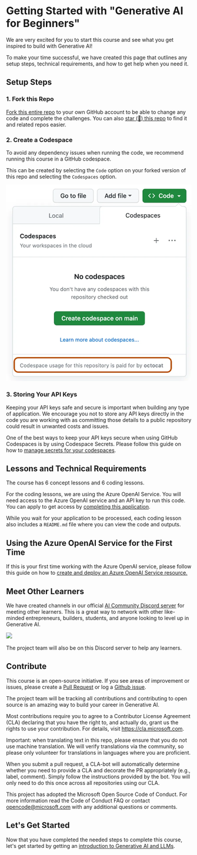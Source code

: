 # Getting Started with "Generative AI for Beginners" 

We are very excited for you to start this course and see what you get inspired to build with Generative AI! 

To make your time successful, we have created this page that outlines any setup steps, technical requirements, and how to get help when you need it. 


## Setup Steps 


### 1. Fork this Repo

[Fork this entire repo](https://github.com/microsoft/generative-ai-for-beginners/fork) to your own GitHub account to be able to change any code and complete the challenges. You can also [star (🌟) this repo](https://docs.github.com/en/get-started/exploring-projects-on-github/saving-repositories-with-stars) to find it and related repos easier. 


### 2. Create a Codespace 
To avoid any dependency issues when running the code, we recommend running this course in a GitHub codespace. 

This can be created by selecting the `Code` option on your forked version of this repo and selecting the `Codespaces` option. 

![](./images/who-will-pay.webp)


### 3. Storing Your API Keys 
Keeping your API keys safe and secure is important when building any type of application. We encourage you not to store any API keys directly in the code you are working with as committing those details to a public repository could result in unwanted costs and issues. 

One of the best ways to keep your API keys secure when using GitHub Codespaces is by using Codespace Secrets. Please follow this guide on how to [manage secrets for your codespaces](https://docs.github.com/en/codespaces/managing-your-codespaces/managing-secrets-for-your-codespaces). 


## Lessons and Technical Requirements 

The course has 6 concept lessons and 6 coding lessons. 

For the coding lessons, we are using the Azure OpenAI Service. You will need access to the Azure OpenAI service and an API key to run this code. You can apply to get access by [completing this application](https://customervoice.microsoft.com/Pages/ResponsePage.aspx?id=v4j5cvGGr0GRqy180BHbR7en2Ais5pxKtso_Pz4b1_xUOFA5Qk1UWDRBMjg0WFhPMkIzTzhKQ1dWNyQlQCN0PWcu&culture=en-us&country=us). 

While you wait for your application to be processed, each coding lesson also includes a `README.md` file where you can view the code and outputs.

## Using the Azure OpenAI Service for the First Time 

If this is your first time working with the Azure OpenAI service, please follow this guide on how to [create and deploy an Azure OpenAI Service resource.](https://learn.microsoft.com/en-us/azure/ai-services/openai/how-to/create-resource?pivots=web-portal) 

## Meet Other Learners 

We have created channels in our official [AI Community Discord server](https://aka.ms/genai-discord) for meeting other learners. This is a great way to network with other like-minded entrepreneurs, builders, students, and anyone looking to level up in Generative AI. 

[![](https://dcbadge.vercel.app/api/server/ByRwuEEgH4)](https://aka.ms/genai-discord)

The project team will also be on this Discord server to help any learners. 


## Contribute 

This course is an open-source initiative. If you see areas of improvement or issues, please create a [Pull Request](https://github.com/microsoft/generative-ai-for-beginners/pulls) or log a [Github issue](https://github.com/microsoft/generative-ai-for-beginners/issues).

The project team will be tracking all contributions and contributing to open source is an amazing way to build your career in Generative AI. 

Most contributions require you to agree to a Contributor License Agreement (CLA) declaring that you have the right to, and actually do, grant us the rights to use your contribution. For details, visit https://cla.microsoft.com.

Important: when translating text in this repo, please ensure that you do not use machine translation. We will verify translations via the community, so please only volunteer for translations in languages where you are proficient.

When you submit a pull request, a CLA-bot will automatically determine whether you need to provide a CLA and decorate the PR appropriately (e.g., label, comment). Simply follow the instructions provided by the bot. You will only need to do this once across all repositories using our CLA.

This project has adopted the Microsoft Open Source Code of Conduct. For more information read the Code of Conduct FAQ or contact opencode@microsoft.com with any additional questions or comments.

## Let's Get Started 

Now that you have completed the needed steps to complete this course, let's get started by getting an [introduction to Generative AI and LLMs](../01-introduction-to-genai/README.md).